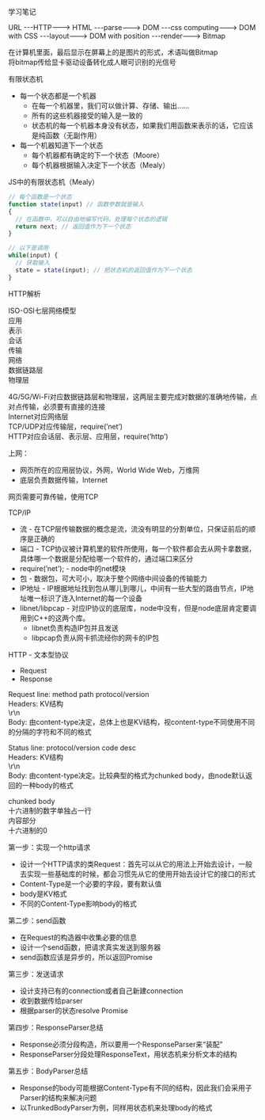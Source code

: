 学习笔记

URL  ---HTTP--->  HTML  ---parse--->  DOM  ---css computing--->  DOM with CSS  ---layout--->  DOM with position  ---render--->  Bitmap

在计算机里面，最后显示在屏幕上的是图片的形式，术语叫做Bitmap  
将bitmap传给显卡驱动设备转化成人眼可识别的光信号

有限状态机
* 每一个状态都是一个机器
    * 在每一个机器里，我们可以做计算、存储、输出…...
    * 所有的这些机器接受的输入是一致的
    * 状态机的每一个机器本身没有状态，如果我们用函数来表示的话，它应该是纯函数（无副作用）
* 每一个机器知道下一个状态
    * 每个机器都有确定的下一个状态（Moore）
    * 每个机器根据输入决定下一个状态（Mealy）

JS中的有限状态机（Mealy）
```js
// 每个函数是一个状态
function state(input) // 函数参数就是输入
{
  // 在函数中，可以自由地编写代码，处理每个状态的逻辑
  return next; // 返回值作为下一个状态
}

// 以下是调用
while(input) {
  // 获取输入
  state = state(input); // 把状态机的返回值作为下一个状态
}
```

HTTP解析

ISO-OSI七层网络模型   
应用   
表示   
会话                          
传输   
网络  
数据链路层                  
物理层

4G/5G/Wi-Fi对应数据链路层和物理层，这两层主要完成对数据的准确地传输，点对点传输，必须要有直接的连接   
Internet对应网络层   
TCP/UDP对应传输层，require(’net’)   
HTTP对应会话层、表示层、应用层，require(‘http’)   

上网：
* 网页所在的应用层协议，外网，World Wide Web，万维网
* 底层负责数据传输，Internet

网页需要可靠传输，使用TCP   

TCP/IP
* 流 - 在TCP层传输数据的概念是流，流没有明显的分割单位，只保证前后的顺序是正确的
* 端口 - TCP协议被计算机里的软件所使用，每一个软件都会去从网卡拿数据，具体哪一个数据是分配给哪一个软件的，通过端口来区分
* require(’net’); - node中的net模块
* 包 - 数据包，可大可小，取决于整个网络中间设备的传输能力
* IP地址 - IP根据地址找到包从哪儿到哪儿，中间有一些大型的路由节点，IP地址唯一标识了连入Internet的每一个设备
* libnet/libpcap - 对应IP协议的底层库，node中没有，但是node底层肯定要调用到C++的这两个库。
    * libnet负责构造IP包并且发送
    * libpcap负责从网卡抓流经你的网卡的IP包

HTTP - 文本型协议
* Request
* Response

Request line: method path protocol/version   
Headers: KV结构   
\r\n   
Body: 由content-type决定，总体上也是KV结构，视content-type不同使用不同的分隔的字符和不同的格式 


Status line: protocol/version code desc   
Headers: KV结构   
\r\n   
Body: 由content-type决定。比较典型的格式为chunked body，由node默认返回的一种body的格式   


chunked body  
十六进制的数字单独占一行  
内容部分  
十六进制的0   


第一步：实现一个http请求
* 设计一个HTTP请求的类Request：首先可以从它的用法上开始去设计，一般去实现一些基础库的时候，都会习惯先从它的使用开始去设计它的接口的形式
* Content-Type是一个必要的字段，要有默认值
* body是KV格式
* 不同的Content-Type影响body的格式  

第二步：send函数
* 在Request的构造器中收集必要的信息
* 设计一个send函数，把请求真实发送到服务器
* send函数应该是异步的，所以返回Promise   

第三步：发送请求
* 设计支持已有的connection或者自己新建connection
* 收到数据传给parser
* 根据parser的状态resolve Promise   

第四步：ResponseParser总结
* Response必须分段构造，所以要用一个ResponseParser来“装配”
* ResponseParser分段处理ResponseText，用状态机来分析文本的结构   

第五步：BodyParser总结
* Response的body可能根据Content-Type有不同的结构，因此我们会采用子Parser的结构来解决问题
* 以TrunkedBodyParser为例，同样用状态机来处理body的格式

















